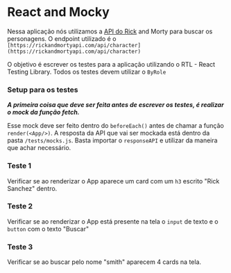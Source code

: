 # React and Mocky

Nessa aplicação nós utilizamos a [API do Rick](https://rickandmortyapi.com/) and Morty para buscar os personagens. O endpoint utilizado é o `[https://rickandmortyapi.com/api/character](https://rickandmortyapi.com/api/character)` 

O objetivo é escrever os testes para a aplicação utilizando o RTL - React Testing Library. Todos os testes devem utilizar o `ByRole`
  

### Setup para os testes  
  
***A primeira coisa que deve ser feita antes de escrever os testes, é realizar o mock da função fetch.***   

Esse mock deve ser feito dentro do `beforeEach()` antes de chamar a função `render(<App/>)`. A resposta da API que vai ser mockada está dentro da pasta `/tests/mocks.js`. Basta importar o `responseAPI` e utilizar da maneira que achar necessário.  
  
  
    
### Teste 1

Verificar se ao renderizar o App aparece um card com um `h3` escrito "Rick Sanchez" dentro.  

### Teste 2

Verificar se ao renderizar o App está presente na tela o `input` de texto e o `button` com o texto "Buscar"  

### Teste 3  

Verificar se ao buscar pelo nome "smith" aparecem 4 cards na tela.